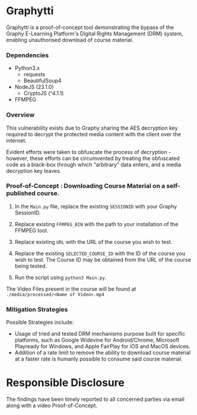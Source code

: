 # Graphytti

Graphytti is a proof-of-concept tool demonstrating the bypass of the Graphy E-Learning Platform's Digital Rights Management (DRM) system, enabling unauthorised download of course material.

### Dependencies
- Python3.x
    - requests
    - BeautifulSoup4
- NodeJS (23.1.0)
    - CryptoJS (^4.1.1)
- FFMPEG

### Overview

This vulnerability exists due to Graphy sharing the AES decryption key required to decrypt the protected media content with the client over the internet.

Evident efforts were taken to obfuscate the process of decryption - however, these efforts can be circumvented by treating the obfuscated code as a black-box through which "arbitrary" data enters, and a media decryption key leaves.

### Proof-of-Concept : Downloading Course Material on a self-published course.
1) In the `Main.py` file, replace the existing `SESSIONID` with your Graphy SessionID.

2) Replace existing `FFMPEG_BIN` with the path to your installation of the FFMPEG tool.

3) Replace existing `URL` with the URL of the course you wish to test.

4) Replace the existing `SELECTED_COURSE_ID` with the ID of the course you wish to test. The Course ID may be obtained from the URL of the course being tested.

5) Run the script using `python3 Main.py`.

The Video Files present in the course will be found at `./media/processed/<Name of Video>.mp4`

### Mitigation Strategies
Possible Strategies include:
- Usage of tried and tested DRM mechanisms purpose built for specific platforms, such as Google Widevine for Android/Chrome, Microsoft Playready for Windows, and Apple FairPlay for iOS and MacOS devices.
- Addition of a rate limit to remove the ability to download course material at a faster rate is humanly possible to consume said course material.

# Responsible Disclosure
The findings have been timely reported to all concerned parties via email along with a video Proof-of-Concept.